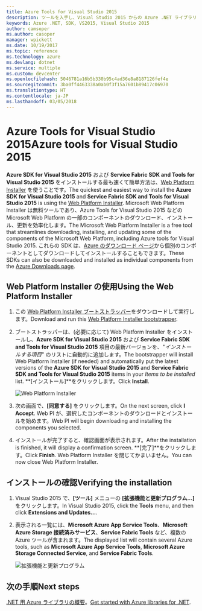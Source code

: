```yaml
---
title: Azure Tools for Visual Studio 2015
description: ツールを入手し、Visual Studio 2015 からの Azure .NET ライブラリの使用を始めてください。
keywords: Azure .NET, SDK, VS2015, Visual Studio 2015
author: camsoper
ms.author: casoper
manager: wpickett
ms.date: 10/19/2017
ms.topic: reference
ms.technology: azure
ms.devlang: dotnet
ms.service: multiple
ms.custom: devcenter
ms.openlocfilehash: 5046781a16b5b330b95c4ad36e8a8187126fef4e
ms.sourcegitcommit: 3ba0ff4463338a0ab0f3f15a7601b89417c06970
ms.translationtype: HT
ms.contentlocale: ja-JP
ms.lasthandoff: 03/05/2018
---
```

# <a name="azure-tools-for-visual-studio-2015"></a><span data-ttu-id="6366f-104">Azure Tools for Visual Studio 2015</span><span class="sxs-lookup"><span data-stu-id="6366f-104">Azure tools for Visual Studio 2015</span></span>

<span data-ttu-id="6366f-105">**Azure SDK for Visual Studio 2015** および **Service Fabric SDK and Tools for Visual Studio 2015** をインストールする最も速くて簡単方法は、[Web Platform Installer](https://www.microsoft.com/web/downloads/platform.aspx) を使うことです。</span><span class="sxs-lookup"><span data-stu-id="6366f-105">The quickest and easiest way to install the **Azure SDK for Visual Studio 2015** and **Service Fabric SDK and Tools for Visual Studio 2015** is using the [Web Platform Installer](https://www.microsoft.com/web/downloads/platform.aspx).</span></span>  <span data-ttu-id="6366f-106">Microsoft Web Platform Installer は無料ツールであり、Azure Tools for Visual Studio 2015 などの Microsoft Web Platform の一部のコンポーネントのダウンロード、インストール、更新を効率化します。</span><span class="sxs-lookup"><span data-stu-id="6366f-106">The Microsoft Web Platform Installer is a free tool that streamlines downloading, installing, and updating some of the components of the Microsoft Web Platform, including Azure tools for Visual Studio 2015.</span></span>  <span data-ttu-id="6366f-107">これらの SDK は、[Azure のダウンロード ページ](https://azure.microsoft.com/downloads/)から個別のコンポーネントとしてダウンロードしてインストールすることもできます。</span><span class="sxs-lookup"><span data-stu-id="6366f-107">These SDKs can also be downloaded and installed as individual components from the [Azure Downloads page](https://azure.microsoft.com/downloads/).</span></span> 

## <a name="using-the-web-platform-installer"></a><span data-ttu-id="6366f-108">Web Platform Installer の使用</span><span class="sxs-lookup"><span data-stu-id="6366f-108">Using the Web Platform Installer</span></span>

1. <span data-ttu-id="6366f-109">この [Web Platform Installer ブートストラッパー](https://www.microsoft.com/web/handlers/webpi.ashx?command=getinstallerredirect&appid=VWDOrVs2015AzurePack;MicrosoftAzure-ServiceFabric-VS2015)をダウンロードして実行します。</span><span class="sxs-lookup"><span data-stu-id="6366f-109">Download and run this [Web Platform Installer bootstrapper](https://www.microsoft.com/web/handlers/webpi.ashx?command=getinstallerredirect&appid=VWDOrVs2015AzurePack;MicrosoftAzure-ServiceFabric-VS2015).</span></span>  

2. <span data-ttu-id="6366f-110">ブートストラッパーは、(必要に応じて) Web Platform Installer をインストールし、**Azure SDK for Visual Studio 2015** および **Service Fabric SDK and Tools for Visual Studio 2015** 項目の最新バージョンを、"*インストールする項目*" のリストに自動的に追加します。</span><span class="sxs-lookup"><span data-stu-id="6366f-110">The bootstrapper will install Web Platform Installer (if needed) and automatically put the latest versions of the  **Azure SDK for Visual Studio 2015** and **Service Fabric SDK and Tools for Visual Studio 2015** items in your *Items to be installed* list.</span></span>  <span data-ttu-id="6366f-111">**[インストール]**をクリックします。</span><span class="sxs-lookup"><span data-stu-id="6366f-111">Click **Install**.</span></span>

    ![Web Platform Installer](media/dotnet-sdk-vs2015-install/webpi.png)

3. <span data-ttu-id="6366f-113">次の画面で、**[同意する]** をクリックします。</span><span class="sxs-lookup"><span data-stu-id="6366f-113">On the next screen, click **I Accept**.</span></span>  <span data-ttu-id="6366f-114">Web PI が、選択したコンポーネントのダウンロードとインストールを始めます。</span><span class="sxs-lookup"><span data-stu-id="6366f-114">Web PI will begin downloading and installing the components you selected.</span></span>

4. <span data-ttu-id="6366f-115">インストールが完了すると、確認画面が表示されます。</span><span class="sxs-lookup"><span data-stu-id="6366f-115">After the installation is finished, it will display a confirmation screen.</span></span>  <span data-ttu-id="6366f-116">**[完了]**をクリックします。</span><span class="sxs-lookup"><span data-stu-id="6366f-116">Click **Finish**.</span></span>  <span data-ttu-id="6366f-117">Web Platform Installer を閉じてかまいません。</span><span class="sxs-lookup"><span data-stu-id="6366f-117">You can now close Web Platform Installer.</span></span>

## <a name="verifying-the-installation"></a><span data-ttu-id="6366f-118">インストールの確認</span><span class="sxs-lookup"><span data-stu-id="6366f-118">Verifying the installation</span></span>

1. <span data-ttu-id="6366f-119">Visual Studio 2015 で、**[ツール]** メニューの **[拡張機能と更新プログラム...]** をクリックします。</span><span class="sxs-lookup"><span data-stu-id="6366f-119">In Visual Studio 2015, click the **Tools** menu, and then click **Extensions and Updates...**.</span></span>

2. <span data-ttu-id="6366f-120">表示される一覧には、**Microsoft Azure App Service Tools**、**Microsoft Azure Storage 接続済みサービス**、**Service Fabric Tools** など、複数の Azure ツールが含まれます。</span><span class="sxs-lookup"><span data-stu-id="6366f-120">The displayed list will contain several Azure tools, such as **Microsoft Azure App Service Tools**, **Microsoft Azure Storage Connected Service**, and **Service Fabric Tools**.</span></span>

    ![拡張機能と更新プログラム](media\dotnet-sdk-vs2015-install\ext-tools.png)

## <a name="next-steps"></a><span data-ttu-id="6366f-122">次の手順</span><span class="sxs-lookup"><span data-stu-id="6366f-122">Next steps</span></span>

<span data-ttu-id="6366f-123">[.NET 用 Azure ライブラリの概要](dotnet-sdk-azure-get-started.md)。</span><span class="sxs-lookup"><span data-stu-id="6366f-123">[Get started with Azure libraries for .NET](dotnet-sdk-azure-get-started.md).</span></span>
